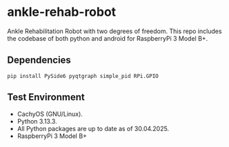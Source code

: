 # ankle-rehab-robot
Ankle Rehabilitation Robot with two degrees of freedom. 
This repo includes the codebase of both python and android for RaspberryPi 3 Model B+. 


## Dependencies

    pip install PySide6 pyqtgraph simple_pid RPi.GPIO

## Test Environment

 - CachyOS (GNU/Linux).
 - Python 3.13.3.
 - All Python packages are up to date as of 30.04.2025.
 - RaspberryPi 3 Model B+
